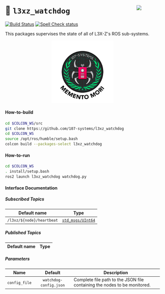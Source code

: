 <a href="https://107-systems.org/"><img align="right" src="https://raw.githubusercontent.com/107-systems/.github/main/logo/107-systems.png" width="15%"></a>
:floppy_disk: `l3xz_watchdog`
==============================
[![Build Status](https://github.com/107-systems/l3xz_watchdog/actions/workflows/ros2.yml/badge.svg)](https://github.com/107-systems/l3xz_watchdog/actions/workflows/ros2.yml)
[![Spell Check status](https://github.com/107-systems/l3xz_watchdog/actions/workflows/spell-check.yml/badge.svg)](https://github.com/107-systems/l3xz_watchdog/actions/workflows/spell-check.yml)

This packages supervises the state of all of L3X-Z's ROS sub-systems.

<p align="center">
  <a href="https://github.com/107-systems/l3xz"><img src="https://raw.githubusercontent.com/107-systems/.github/main/logo/l3xz-logo-memento-mori-github.png" width="40%"></a>
</p>

#### How-to-build
```bash
cd $COLCON_WS/src
git clone https://github.com/107-systems/l3xz_watchdog
cd $COLCON_WS
source /opt/ros/humble/setup.bash
colcon build --packages-select l3xz_watchdog
```

#### How-to-run
```bash
cd $COLCON_WS
. install/setup.bash
ros2 launch l3xz_watchdog watchdog.py
```

#### Interface Documentation
##### Subscribed Topics
|        Default name       |                                       Type                                  |
|:-------------------------:|:----------------------------------------------------------------------------:|
| `/l3xz/${node}/heartbeat` | [`std_msgs/UInt64`](https://docs.ros2.org/foxy/api/std_msgs/msg/UInt64.html) |

##### Published Topics
| Default name | Type |
|:-:|:-:|

##### Parameters
|      Name      |         Default         | Description                                                               |
|:--------------:|:-----------------------:|---------------------------------------------------------------------------|
| `config_file` | `watchdog-config.json`  | Complete file path to the JSON file containing the nodes to be monitored. |
